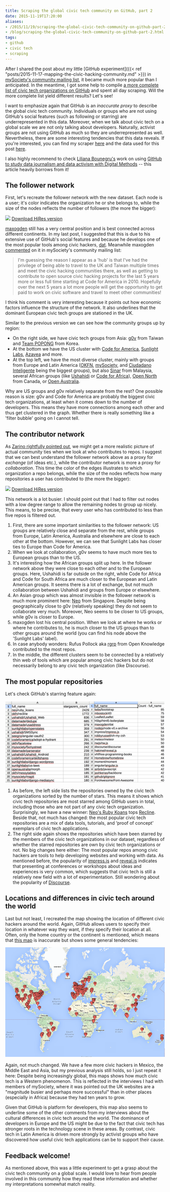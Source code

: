 ```yaml
---
title: Scraping the global civic tech community on GitHub, part 2
date: 2015-11-19T17:20:00
aliases:
- /2015/11/19/scraping-the-global-civic-tech-community-on-github-part-2.html
- /blog/scraping-the-global-civic-tech-community-on-github-part-2.html
tags:
- github
- civic tech
- scraping
---
```


After I shared the post about my little [GitHub experiment]({{< ref "posts/2015-11-17-mapping-the-civic-hacking-community.md" >}}) in [mySociety's community mailing list](https://web.archive.org/web/20211130073929/https://groups.google.com/a/mysociety.org/g/mysociety-community/c/DyCFE7bk4_U/m/Diq9f9kqDwAJ), it became much more popular than I anticipated. In the meantime, I got some help to compile [a more complete list of civic tech organizations on GitHub](data/organizations.txt) and spent all day scraping. Will the more complete list yield different results? Let's see!

I want to emphasize again that GitHub is an *inaccurate proxy* to describe the global civic tech community. Individuals or groups who are not using GitHub's social features (such as following or starring) are underrepresented in this data. Moreover, when we talk about civic tech on a global scale we are not only talking about developers. Naturally, activist groups are not using GitHub as much so they are underrepresented as well. Nevertheless, there are some interesting tendencies that this data reveals. If you're interested, you can find my scraper [here](https://github.com/sbaack/github-scraper/tree/v0.1) and the data used for this post [here](https://github.com/sbaack/sbaack.github.io/tree/main/content/posts/2015-11-19-scraping-the-global-civic-tech-community-on-github-part-2/data).

I also highly recommend to check [Liliana Bounegru's](https://web.archive.org/web/20160603184717/https://twitter.com/bb_liliana) work on using [GitHub to study data journalism and data activism with Digital Methods](https://web.archive.org/web/20151217230112/http://lilianabounegru.org/2015/07/08/github-as-transparency-device-in-data-journalism-open-data-and-data-activism/) -- this article heavily borrows from it!

## The follower network

First, let's recreate the follower network with the new dataset. Each node is a user; it's color indicates the organization he or she belongs to, while the size of the nodes reflects the number of followers (the more the bigger):

![](images/follower-network_2015-11-19.png)
[Download HiRes version](images/follower-network_2015-11-19.png)

[maxogden](https://web.archive.org/web/20160111191819/https://github.com/maxogden) still has a very central position and is best connected across different continents. In my last post, I suggested that this is due to his extensive use of GitHub's social features and because he develops one of the most popular tools among civic hackers, [dat](https://web.archive.org/web/20151028163917/https://github.com/maxogden/dat). Meanwhile maxogden [commented](https://groups.google.com/a/mysociety.org/d/msg/mysociety-community/DyCFE7bk4_U/_rAKxaw7DwAJ) on it in mySociety's community mailing list:

> I'm guessing the reason I appear as a 'hub' is that I've had the privilege of being able to travel to the UK and Taiwan multiple times and meet the civic hacking communities there, as well as getting to contribute to open source civic hacking projects for the last 5 years more or less full time starting at Code for America in 2010. Hopefully over the next 5 years a lot more people will get the opportunity to get paid to work on civic software and travel to meet other communities!

I think his comment is very interesting because it points out how economic factors influence the structure of the network. It also underlines that the dominant European civic tech groups are stationed in the UK.

Similar to the previous version we can see how the community groups up by region:

- On the right side, we have civic tech groups from Asia: [g0v](https://web.archive.org/web/20150313164025/https://github.com/g0v) from Taiwan and [Team POPONG](https://web.archive.org/web/20141015060713/https://github.com/teampopong) from Korea.
- At the bottom we have the US cluster with [Code for America](https://web.archive.org/web/20160119073845/https://github.com/codeforamerica), [Sunlight Labs](https://web.archive.org/web/20151207140323/https://github.com/sunlightlabs), [Azavea](https://web.archive.org/web/20140619225306/https://github.com/azavea) and more.
- At the top left, we have the most diverse cluster, mainly with groups from Europe and Latin America ([OKFN](https://web.archive.org/web/20160105044447/https://github.com/okfn), [mySociety](https://web.archive.org/web/20160209041903/https://github.com/mysociety), and [Ciudadano Inteligente](https://web.archive.org/web/20160221095540/https://github.com/ciudadanointeligente) being the biggest groups), but also [Sinar](https://web.archive.org/web/20150322173522/https://github.com/Sinar) from Malaysia, several African groups (like [Ushahidi](https://web.archive.org/web/20160122090139/https://github.com/ushahidi) or [Code for Africa](https://web.archive.org/web/20170328171442/https://github.com/CodeForAfrica)), [Open North](https://web.archive.org/web/20150222234654/https://github.com/opennorth) from Canada, or [Open Australia](https://web.archive.org/web/20161228221425/https://github.com/openaustralia).

Why are US groups and g0v relatively separate from the rest? One possible reason is size: g0v and Code for America are probably the biggest civic tech organizations, at least when it comes down to the number of developers. This means they have more connections among each other and thus get clustered in the graph. Whether there is really something like a 'filter bubble' going on I cannot tell.

## The contributor network

As [Zarino rightfully pointed out](https://groups.google.com/a/mysociety.org/d/msg/mysociety-community/DyCFE7bk4_U/7Gu9SLo3DwAJ), we might get a more realistic picture of actual community ties when we look at who contributes to repos. I suggest that we can best understand the follower network above as a proxy for *exchange* (of ideas etc.), while the contributor network is more a proxy for *collaboration*. This time the color of the edges illustrates to which organization a repo belongs, while the size of the nodes reflects how many repositories a user has contributed to (the more the bigger):

![](images/contributor-network_2015-11-19.png)
[Download HiRes version](images/contributor-network_2015-11-19.png)

This network is a lot busier. I should point out that I had to filter out nodes with a low degree range to allow the remaining nodes to group up nicely. This means, to be precise, that every user who has contributed to less than five repos is filtered out.

1. First, there are some important similarities to the follower network: US groups are relatively close and separate from the rest, while groups from Europe, Latin America, Australia and elsewhere are close to each other at the bottom. However, we can see that Sunlight Labs has closer ties to Europe than Code for America.
2. When we look at collaboration, g0v seems to have much more ties to European groups than to the US.
3. It's interesting how the African groups split up here. In the follower network above they were close to each other and to the European groups. Here, Ushahidi is far outside on the right, while Code for Africa and Code for South Africa are much closer to the European and Latin American groups. It seems there is a lot of exchange, but not much collaboration between Ushahidi and groups from Europe or elsewhere.
4. An Asian group which was almost invisible in the follower network is much more prominent here: [Neo](https://web.archive.org/web/20190406004918/https://github.com/neo) from Singapore. Despite being geographically close to g0v (relatively speaking) they do not seem to collaborate very much. Moreover, Neo seems to be closer to US groups, while g0v is closer to Europe.
5. maxogden lost his central position. When we look at where he works or where he contributes to, he is much closer to the US groups than to other groups around the world (you can find his node above the 'Sunlight Labs' label).
6. In case anybody wonders: Rufus Pollock aka [rgrp](https://web.archive.org/web/20131126155954/https://github.com/rgrp) from Open Knowledge contributed to the most repos.
7. In the middle, the different clusters seem to be connected by a relatively thin web of tools which are popular among civic hackers but do not necessarily belong to any civic tech organization (like Discourse).

## The most popular repositories

Let's check GitHub's starring feature again:

![](images/starred-repos_2015-11-19.png)

1. As before, the left side lists the repositories owned by the civic tech organizations sorted by the number of stars. This means it shows which civic tech repositories are most starred among GitHub users in total, including those who are not part of any civic tech organization. Surprisingly, we have a new winner: [Neo's Ruby Koans](https://web.archive.org/web/20160125162830/https://github.com/neo/ruby_koans) tops [Recline](https://web.archive.org/web/20160128144514/https://github.com/okfn/recline/). Beside that, not much has changed: the most popular civic tech repositories are a mix of data tools, tutorials, and ‘proof of concept’ exemplars of civic tech applications.
2. The right side again shows the repositories which have been starred by the members of the civic tech organizations in our dataset, regardless of whether the starred repositories are own by civic tech organizations or not. No big changes here either: The most popular repos among civic hackers are tools to help developing websites and working with data. As mentioned before, the popularity of [impress.js](https://web.archive.org/web/20151230131930/https://github.com/impress/impress.js) and [reveal.js](https://web.archive.org/web/20151106230937/https://github.com/hakimel/reveal.js) indicates that presenting at conferences or workshops about ideas and experiences is very common, which suggests that civic tech is still a relatively new field with a lot of experimentation. Still wondering about the popularity of [Discourse](https://web.archive.org/web/20151104014721/https://github.com/discourse/discourse).

## Locations and differences in civic tech around the world

Last but not least, I recreated the map showing the location of different civic hackers around the world. Again, GitHub allows users to specify their location in whatever way they want, if they specify their location at all. Often, only the home country or the continent is mentioned, which means that [this map](https://web.archive.org/web/20220319191518/https://www.mapcustomizer.com/map/civic_tech_scrape2) is inaccurate but shows some general tendencies:

![](images/locations_civic-hackers_2015-11-19.png)

Again, not much changed. We have a few more civic hackers in Mexico, the Middle East and Asia, but my previous analysis still holds, so I just repeat it here: Despite being increasingly global, this maps shows how much civic tech is a Western phenomenon. This is reflected in the interviews I had with members of mySociety, where it was pointed out the UK websites are a "magnitude busier and perhaps more successful" than in other places (especially in Africa) because they had ten years to grow.

Given that GitHub is platform for developers, this map also seems to underline some of the other comments from my interviews about the cultural differences in civic tech around the world. The dominance of developers in Europe and the US might be due to the fact that civic tech has stronger roots in the technology scene in these areas. By contrast, civic tech in Latin America is driven more strongly by activist groups who have discovered how useful civic tech applications can be to support their cause.

## Feedback welcome!

As mentioned above, this was a little experiment to get a grasp about the civic tech community on a global scale. I would love to hear from people involved in this community how they read these information and whether my interpretations somewhat match reality.